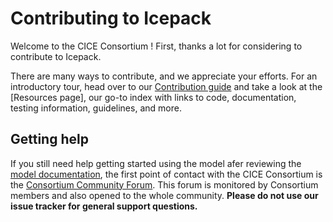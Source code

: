 # Contributing to Icepack

Welcome to the CICE Consortium ! First, thanks a lot for considering to contribute to Icepack.

There are many ways to contribute, and we appreciate your efforts. For an introductory tour, head over to our [Contribution guide][contributing] and take a look at the [Resources page], our go-to index with links to code, documentation, testing information, guidelines, and more.

[contributing]: https://github.com/CICE-Consortium/About-Us/wiki/Contributing
[resources]: https://github.com/CICE-Consortium/About-Us/wiki/Resource-Index

## Getting help
If you still need help getting started using the model afer reviewing the [model documentation][doc-running], the first point of contact with the CICE Consortium is the [Consortium Community Forum][forum]. 
This forum is monitored by Consortium members and also opened to the whole community.
**Please do not use our issue tracker for general support questions.**

[doc-running]: https://cice-consortium-icepack.readthedocs.io/en/master/user_guide/ug_running.html
[forum]: https://xenforo.cgd.ucar.edu/cesm/forums/cice-consortium.146/

